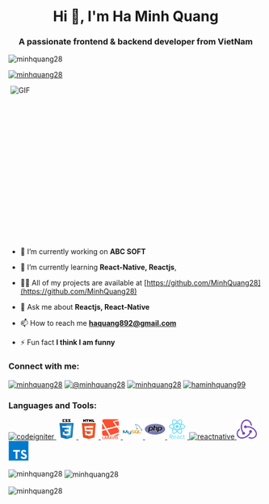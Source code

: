 <h1 align="center">Hi 👋, I'm Ha Minh Quang</h1>
<h3 align="center">A passionate frontend & backend developer from VietNam</h3>

<p align="left"> <img src="https://komarev.com/ghpvc/?username=minhquang28&label=Profile%20views&color=0e75b6&style=flat" alt="minhquang28" /> </p>

<p align="left"> <a href="https://github.com/ryo-ma/github-profile-trophy"><img src="https://github-profile-trophy.vercel.app/?username=minhquang28" alt="minhquang28" /></a> </p>
<img align="right" alt="GIF" src="https://github.com/abhisheknaiidu/abhisheknaiidu/blob/master/code.gif?raw=true" width="500" height="320" />


- 🔭 I’m currently working on **ABC SOFT**

- 🌱 I’m currently learning **React-Native, Reactjs**,

- 👨‍💻 All of my projects are available at [https://github.com/MinhQuang28](https://github.com/MinhQuang28)

- 💬 Ask me about **Reactjs, React-Native**

- 📫 How to reach me **haquang892@gmail.com**

- ⚡ Fun fact **I think I am funny**

<h3 align="left">Connect with me:</h3>
<p align="left">
<a href="https://codepen.io/minhquang28" target="blank"><img align="center" src="https://cdn.jsdelivr.net/npm/simple-icons@3.0.1/icons/codepen.svg" alt="minhquang28" height="30" width="40" /></a>
<a href="https://dev.to/@minhquang28" target="blank"><img align="center" src="https://cdn.jsdelivr.net/npm/simple-icons@3.0.1/icons/dev-dot-to.svg" alt="@minhquang28" height="30" width="40" /></a>
<a href="https://linkedin.com/in/minhquang28" target="blank"><img align="center" src="https://cdn.jsdelivr.net/npm/simple-icons@3.0.1/icons/linkedin.svg" alt="minhquang28" height="30" width="40" /></a>
<a href="https://fb.com/haminhquang99" target="blank"><img align="center" src="https://cdn.jsdelivr.net/npm/simple-icons@3.0.1/icons/facebook.svg" alt="haminhquang99" height="30" width="40" /></a>
</p>

<h3 align="left">Languages and Tools:</h3>
<p align="left"> <a href="https://codeigniter.com" target="_blank"> <img src="https://cdn.worldvectorlogo.com/logos/codeigniter.svg" alt="codeigniter" width="40" height="40"/> </a> <a href="https://www.w3schools.com/css/" target="_blank"> <img src="https://raw.githubusercontent.com/devicons/devicon/master/icons/css3/css3-original-wordmark.svg" alt="css3" width="40" height="40"/> </a> <a href="https://www.w3.org/html/" target="_blank"> <img src="https://raw.githubusercontent.com/devicons/devicon/master/icons/html5/html5-original-wordmark.svg" alt="html5" width="40" height="40"/> </a> <a href="https://laravel.com/" target="_blank"> <img src="https://raw.githubusercontent.com/devicons/devicon/master/icons/laravel/laravel-plain-wordmark.svg" alt="laravel" width="40" height="40"/> </a> <a href="https://www.mysql.com/" target="_blank"> <img src="https://raw.githubusercontent.com/devicons/devicon/master/icons/mysql/mysql-original-wordmark.svg" alt="mysql" width="40" height="40"/> </a> <a href="https://www.php.net" target="_blank"> <img src="https://raw.githubusercontent.com/devicons/devicon/master/icons/php/php-original.svg" alt="php" width="40" height="40"/> </a> <a href="https://reactjs.org/" target="_blank"> <img src="https://raw.githubusercontent.com/devicons/devicon/master/icons/react/react-original-wordmark.svg" alt="react" width="40" height="40"/> </a> <a href="https://reactnative.dev/" target="_blank"> <img src="https://reactnative.dev/img/header_logo.svg" alt="reactnative" width="40" height="40"/> </a> <a href="https://redux.js.org" target="_blank"> <img src="https://raw.githubusercontent.com/devicons/devicon/master/icons/redux/redux-original.svg" alt="redux" width="40" height="40"/> </a> <a href="https://www.typescriptlang.org/" target="_blank"> <img src="https://raw.githubusercontent.com/devicons/devicon/master/icons/typescript/typescript-original.svg" alt="typescript" width="40" height="40"/> </a> </p>

<p><img align="left" src="https://github-readme-stats.vercel.app/api/top-langs?username=minhquang28&show_icons=true&count_private=true&locale=en&langs_count=8" alt="minhquang28" /></p>

<p>&nbsp;<img align="center" src="https://github-readme-stats.vercel.app/api?username=MinhQuang28&count_private=true&show_icons=true&theme=radical&locale=en" alt="minhquang28" /></p>

<p><img align="center" src="https://github-readme-streak-stats.herokuapp.com/?user=minhquang28&" alt="minhquang28" /></p>

